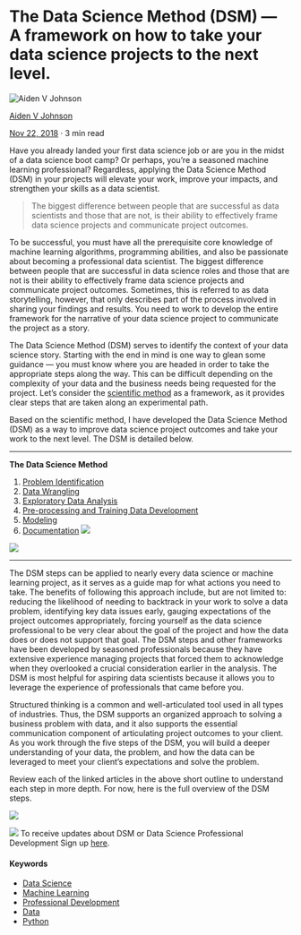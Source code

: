 ﻿
# The Data Science Method (DSM) — A framework on how to take your data science projects to the next level.

[](https://medium.com/@aiden.dataminer?source=post_page-----91f9fd81e5d1----------------------)

![Aiden V Johnson](https://miro.medium.com/fit/c/48/48/1*WDVszdcJs5A1fXhnjHZPig.jpeg)

[Aiden V Johnson](https://medium.com/@aiden.dataminer?source=post_page-----91f9fd81e5d1----------------------)

[Nov 22, 2018](https://medium.com/@aiden.dataminer/the-data-science-method-dsm-a-framework-on-how-to-take-your-data-science-projects-to-the-next-91f9fd81e5d1?source=post_page-----91f9fd81e5d1----------------------)  ·  3  min read

Have you already landed your first data science job or are you in the midst of a data science boot camp? Or perhaps, you’re a seasoned machine learning professional? Regardless, applying the Data Science Method (DSM) in your projects will elevate your work, improve your impacts, and strengthen your skills as a data scientist.

> The biggest difference between people that are successful as data scientists and those that are not, is their ability to effectively frame data science projects and communicate project outcomes.

To be successful, you must have all the prerequisite core knowledge of machine learning algorithms, programming abilities, and also be passionate about becoming a professional data scientist. The biggest difference between people that are successful in data science roles and those that are not is their ability to effectively frame data science projects and communicate project outcomes. Sometimes, this is referred to as data storytelling, however, that only describes part of the process involved in sharing your findings and results. You need to work to develop the entire framework for the narrative of your data science project to communicate the project as a story.

The Data Science Method (DSM) serves to identify the context of your data science story. Starting with the end in mind is one way to glean some guidance — you must know where you are headed in order to take the appropriate steps along the way. This can be difficult depending on the complexity of your data and the business needs being requested for the project. Let’s consider the [scientific method](https://www.khanacademy.org/science/high-school-biology/hs-biology-foundations/hs-biology-and-the-scientific-method/a/the-science-of-biology) as a framework, as it provides clear steps that are taken along an experimental path.

Based on the scientific method, I have developed the Data Science Method (DSM) as a way to improve data science project outcomes and take your work to the next level. The DSM is detailed below.

----------

**The Data Science Method**

1.  [Problem Identification](https://medium.com/@aiden.dataminer/the-data-science-method-problem-identification-6ffcda1e5152)
2.  [Data Wrangling](https://medium.com/@aiden.dataminer/the-data-science-method-dsm-data-collection-organization-and-definitions-d19b6ff141c4)
3.  [Exploratory Data Analysis](https://medium.com/@aiden.dataminer/the-data-science-method-dsm-exploratory-data-analysis-bc84d4d8d3f9)
4.  [Pre-processing and Training Data Development](https://link.medium.com/i5yDUwZi9W)
5.  [Modeling](https://medium.com/@aiden.dataminer/the-data-science-method-dsm-modeling-56b4233cad1b)
6.  [Documentation](https://medium.com/@aiden.dataminer/the-data-science-method-dsm-documentation-c92c28bd45e6)
![](https://miro.medium.com/max/30/1*fmbeSY_DBQloeanWDN_MYA.png?q=20)

![](https://miro.medium.com/max/1702/1*fmbeSY_DBQloeanWDN_MYA.png)

----------

The DSM steps can be applied to nearly every data science or machine learning project, as it serves as a guide map for what actions you need to take. The benefits of following this approach include, but are not limited to: reducing the likelihood of needing to backtrack in your work to solve a data problem, identifying key data issues early, gauging expectations of the project outcomes appropriately, forcing yourself as the data science professional to be very clear about the goal of the project and how the data does or does not support that goal. The DSM steps and other frameworks have been developed by seasoned professionals because they have extensive experience managing projects that forced them to acknowledge when they overlooked a crucial consideration earlier in the analysis. The DSM is most helpful for aspiring data scientists because it allows you to leverage the experience of professionals that came before you.

Structured thinking is a common and well-articulated tool used in all types of industries. Thus, the DSM supports an organized approach to solving a business problem with data, and it also supports the essential communication component of articulating project outcomes to your client. As you work through the five steps of the DSM, you will build a deeper understanding of your data, the problem, and how the data can be leveraged to meet your client’s expectations and solve the problem.

Review each of the linked articles in the above short outline to understand each step in more depth. For now, here is the full overview of the DSM steps.

![](https://miro.medium.com/max/19/1*mTywR9Il5syvfK4js5TGMA.png?q=20)

![](https://miro.medium.com/max/514/1*mTywR9Il5syvfK4js5TGMA.png)
To receive updates about DSM or Data Science Professional Development Sign up  [here](https://www.breakthroughdatascience.com/pl/102737).

#### Keywords

-   [Data Science](https://medium.com/tag/data-science)
-   [Machine Learning](https://medium.com/tag/machine-learning)
-   [Professional Development](https://medium.com/tag/professional-development)
-   [Data](https://medium.com/tag/data)
-   [Python](https://medium.com/tag/python)
